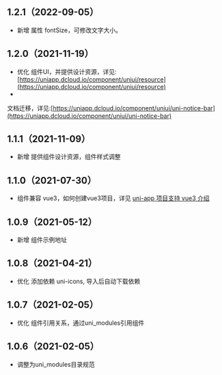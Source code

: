 ## 1.2.1（2022-09-05）

- 新增 属性 fontSize，可修改文字大小。

## 1.2.0（2021-11-19）

- 优化
  组件UI，并提供设计资源，详见:[https://uniapp.dcloud.io/component/uniui/resource](https://uniapp.dcloud.io/component/uniui/resource)
-

文档迁移，详见:[https://uniapp.dcloud.io/component/uniui/uni-notice-bar](https://uniapp.dcloud.io/component/uniui/uni-notice-bar)

## 1.1.1（2021-11-09）

- 新增 提供组件设计资源，组件样式调整

## 1.1.0（2021-07-30）

- 组件兼容 vue3，如何创建vue3项目，详见 [uni-app 项目支持 vue3 介绍](https://ask.dcloud.net.cn/article/37834)

## 1.0.9（2021-05-12）

- 新增 组件示例地址

## 1.0.8（2021-04-21）

- 优化 添加依赖 uni-icons, 导入后自动下载依赖

## 1.0.7（2021-02-05）

- 优化 组件引用关系，通过uni_modules引用组件

## 1.0.6（2021-02-05）

- 调整为uni_modules目录规范
